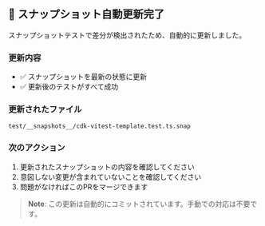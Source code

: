<!-- PR_SNAPSHOT_UPDATE_BOT_COMMENT -->
## 🔄 スナップショット自動更新完了

スナップショットテストで差分が検出されたため、自動的に更新しました。

### 更新内容
- ✅ スナップショットを最新の状態に更新
- ✅ 更新後のテストがすべて成功

### 更新されたファイル
```
test/__snapshots__/cdk-vitest-template.test.ts.snap
```

### 次のアクション
1. 更新されたスナップショットの内容を確認してください
2. 意図しない変更が含まれていないことを確認してください
3. 問題がなければこのPRをマージできます

> **Note**: この更新は自動的にコミットされています。手動での対応は不要です。
